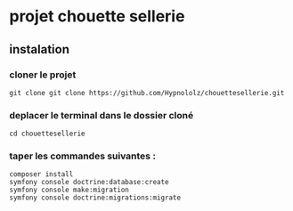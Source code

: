 # projet chouette sellerie

## instalation

### cloner le projet

```
git clone git clone https://github.com/Hypnololz/chouettesellerie.git
```


### deplacer le terminal dans le dossier cloné

```
cd chouettesellerie
```
### taper les commandes suivantes :

```
composer install
symfony console doctrine:database:create
symfony console make:migration
symfony console doctrine:migrations:migrate
```
